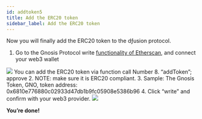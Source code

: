 ```yaml
---
id: addtoken5
title: Add the ERC20 token
sidebar_label: Add the ERC20 token
---
```


Now you will finally add the ERC20 token to the dƒusion  protocol. 

1. Go to the Gnosis Protocol write [functionality of Etherscan](https://etherscan.io/address/0x6f400810b62df8e13fded51be75ff5393eaa841f#writeContract), and connect your web3 wallet 
<img src="/img/addtutorial_add1.png">
  You can add the ERC20 token via function call Number 8. “addToken”; approve 
2. NOTE: make sure it is ERC20 compliant. 
3. Sample: The Gnosis Token, GNO, token address: 0x6810e776880c02933d47db1b9fc05908e5386b96
4. Click “write” and confirm with your web3 provider.

<img src="/img/addtutorial_add2.png">

**You’re done!**
